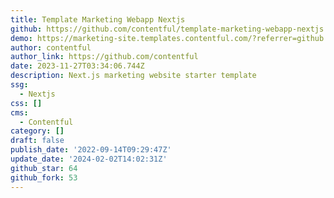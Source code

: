 ```yaml
---
title: Template Marketing Webapp Nextjs
github: https://github.com/contentful/template-marketing-webapp-nextjs
demo: https://marketing-site.templates.contentful.com/?referrer=github
author: contentful
author_link: https://github.com/contentful
date: 2023-11-27T03:34:06.744Z
description: Next.js marketing website starter template
ssg:
  - Nextjs
css: []
cms:
  - Contentful
category: []
draft: false
publish_date: '2022-09-14T09:29:47Z'
update_date: '2024-02-02T14:02:31Z'
github_star: 64
github_fork: 53
---
```

